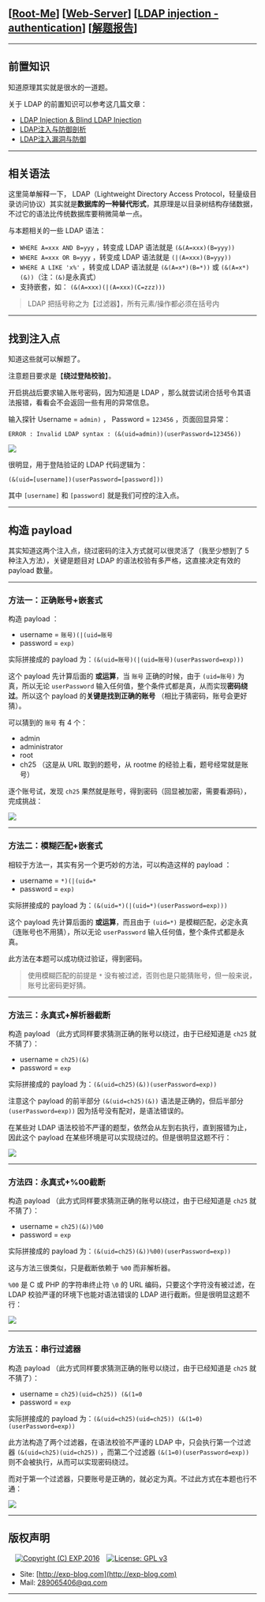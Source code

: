## [[Root-Me](https://www.root-me.org/)] [[Web-Server](https://www.root-me.org/en/Challenges/Web-Server/)] [[LDAP injection - authentication](https://www.root-me.org/en/Challenges/Web-Server/LDAP-injection-authentication)] [[解题报告](http://exp-blog.com/2019/03/11/pid-3549/)]

------


## 前置知识

知道原理其实就是很水的一道题。

关于 LDAP 的前置知识可以参考这几篇文章：

- [LDAP Injection & Blind LDAP Injection](http://repository.root-me.org/Exploitation%20-%20Web/EN%20-%20Blackhat%20Europe%202008%20%20-%20LDAP%20Injection%20&%20Blind%20LDAP%20Injection.pdf)
- [LDAP注入与防御剖析](https://blog.csdn.net/quiet_girl/article/details/50716312)
- [LDAP注入漏洞与防御](https://www.jianshu.com/p/d94673be9ed0)

------------

## 相关语法


这里简单解释一下， LDAP（Lightweight Directory Access Protocol，轻量级目录访问协议）其实就是**数据库的一种替代形式**，其原理是以目录树结构存储数据，不过它的语法比传统数据库要稍微简单一点。

与本题相关的一些 LDAP 语法：

- `WHERE A=xxx AND B=yyy` ，转变成 LDAP 语法就是 `(&(A=xxx)(B=yyy))`
- `WHERE A=xxx OR B=yyy` ，转变成 LDAP 语法就是 `(|(A=xxx)(B=yyy))`
- `WHERE A LIKE 'x%'` ，转变成 LDAP 语法就是 `(&(A=x*)(B=*))` 或 `(&(A=x*)(&))`（注：`(&)`是永真式）
- 支持嵌套，如： `(&(A=xxx)(|(A=xxx)(C=zzz)))`

> LDAP 把括号称之为【过滤器】，所有元素/操作都必须在括号内

------------

## 找到注入点

知道这些就可以解题了。

注意题目要求是【**绕过登陆校验**】。

开启挑战后要求输入账号密码，因为知道是 LDAP ，那么就尝试闭合括号令其语法报错，看看会不会返回一些有用的异常信息。

输入探针 Username  = `admin)` ， Password = `123456` ，页面回显异常：

`ERROR : Invalid LDAP syntax : (&(uid=admin))(userPassword=123456))`

![](https://github.com/lyy289065406/CTF-Solving-Reports/blob/master/rootme/Web-Server/%5B35%5D%20%5B35P%5D%20LDAP%20injection%20-%20authentication/imgs/01.png)

很明显，用于登陆验证的 LDAP 代码逻辑为：

`(&(uid=[username])(userPassword=[password]))`

其中 `[username]` 和 `[password]` 就是我们可控的注入点。

------------

## 构造 payload

其实知道这两个注入点，绕过密码的注入方式就可以很灵活了（我至少想到了 5 种注入方法），关键是题目对 LDAP 的语法校验有多严格，这直接决定有效的 payload 数量。

------------

### 方法一：正确账号+嵌套式

构造 payload ：

- username = `账号)(|(uid=账号`
- password = `exp)`

实际拼接成的 payload 为：`(&(uid=账号)(|(uid=账号)(userPassword=exp)))`

这个 payload 先计算后面的 **或运算**，当 `账号` 正确的时候，由于 `(uid=账号)` 为真，所以无论 `userPassword` 输入任何值，整个条件式都是真，从而实现**密码绕过**。所以这个 payload 的**关键是找到正确的账号** （相比于猜密码，账号会更好猜）。

可以猜到的 `账号` 有 4 个：

- admin
- administrator
- root
- ch25 （这是从 URL 取到的题号，从 rootme 的经验上看，题号经常就是账号）

 逐个账号试，发现 `ch25` 果然就是账号，得到密码（回显被加密，需要看源码），完成挑战：

![](https://github.com/lyy289065406/CTF-Solving-Reports/blob/master/rootme/Web-Server/%5B35%5D%20%5B35P%5D%20LDAP%20injection%20-%20authentication/imgs/02.png)

------------

### 方法二：模糊匹配+嵌套式

相较于方法一，其实有另一个更巧妙的方法，可以构造这样的 payload ：

- username = `*)(|(uid=*`
- password = `exp)`

实际拼接成的 payload 为：`(&(uid=*)(|(uid=*)(userPassword=exp)))`

这个 payload 先计算后面的 **或运算**，而且由于 `(uid=*)` 是模糊匹配，必定永真（连账号也不用猜），所以无论 `userPassword` 输入任何值，整个条件式都是永真。

此方法在本题可以成功绕过验证，得到密码。

> 使用模糊匹配的前提是 `*` 没有被过滤，否则也是只能猜账号，但一般来说，账号比密码更好猜。

------------


### 方法三：永真式+解析器截断

构造 payload （此方式同样要求猜测正确的账号以绕过，由于已经知道是 `ch25` 就不猜了）：

- username = `ch25)(&)`
- password = `exp`

实际拼接成的 payload 为：`(&(uid=ch25)(&))(userPassword=exp))`

注意这个 payload 的前半部分 `(&(uid=ch25)(&))` 语法是正确的，但后半部分 `(userPassword=exp))` 因为括号没有配对，是语法错误的。

在某些对 LDAP 语法校验不严谨的题型，依然会从左到右执行，直到报错为止，因此这个 payload 在某些环境是可以实现绕过的。但是很明显这题不行：

![](https://github.com/lyy289065406/CTF-Solving-Reports/blob/master/rootme/Web-Server/%5B35%5D%20%5B35P%5D%20LDAP%20injection%20-%20authentication/imgs/03.png)

------------

### 方法四：永真式+%00截断

构造 payload （此方式同样要求猜测正确的账号以绕过，由于已经知道是 `ch25` 就不猜了）：

- username = `ch25)(&))%00`
- password = `exp`

实际拼接成的 payload 为：`(&(uid=ch25)(&))%00)(userPassword=exp))`

这与方法三很类似，只是截断依赖于 `%00` 而非解析器。

`%00` 是 C 或 PHP 的字符串终止符 `\0` 的 URL 编码，只要这个字符没有被过滤，在 LDAP 校验严谨的环境下也能对语法错误的 LDAP 进行截断。但是很明显这题不行：

![](https://github.com/lyy289065406/CTF-Solving-Reports/blob/master/rootme/Web-Server/%5B35%5D%20%5B35P%5D%20LDAP%20injection%20-%20authentication/imgs/04.png)


------------

### 方法五：串行过滤器

构造 payload （此方式同样要求猜测正确的账号以绕过，由于已经知道是 `ch25` 就不猜了）：

- username = `ch25)(uid=ch25)) (&(1=0`
- password = `exp`

实际拼接成的 payload 为：`(&(uid=ch25)(uid=ch25)) (&(1=0)(userPassword=exp))`

此方法构造了两个过滤器，在语法校验不严谨的 LDAP 中，只会执行第一个过滤器 `(&(uid=ch25)(uid=ch25))` ，而第二个过滤器 `(&(1=0)(userPassword=exp))` 则不会被执行，从而可以实现密码绕过。

而对于第一个过滤器，只要账号是正确的，就必定为真。不过此方式在本题也行不通：

![](https://github.com/lyy289065406/CTF-Solving-Reports/blob/master/rootme/Web-Server/%5B35%5D%20%5B35P%5D%20LDAP%20injection%20-%20authentication/imgs/05.png)

------

## 版权声明

　[![Copyright (C) EXP,2016](https://img.shields.io/badge/Copyright%20(C)-EXP%202016-blue.svg)](http://exp-blog.com)　[![License: GPL v3](https://img.shields.io/badge/License-GPL%20v3-blue.svg)](https://www.gnu.org/licenses/gpl-3.0)
  

- Site: [http://exp-blog.com](http://exp-blog.com) 
- Mail: <a href="mailto:289065406@qq.com?subject=[EXP's Github]%20Your%20Question%20（请写下您的疑问）&amp;body=What%20can%20I%20help%20you?%20（需要我提供什么帮助吗？）">289065406@qq.com</a>


------
